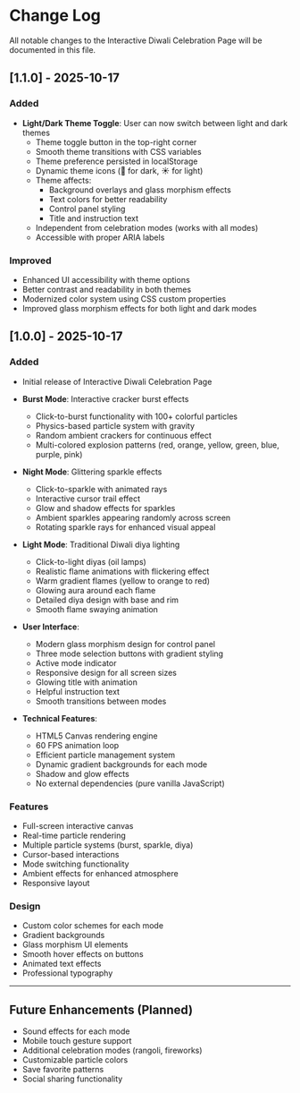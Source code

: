 # Change Log

All notable changes to the Interactive Diwali Celebration Page will be documented in this file.

## [1.1.0] - 2025-10-17

### Added
- **Light/Dark Theme Toggle**: User can now switch between light and dark themes
  - Theme toggle button in the top-right corner
  - Smooth theme transitions with CSS variables
  - Theme preference persisted in localStorage
  - Dynamic theme icons (🌙 for dark, ☀️ for light)
  - Theme affects:
    - Background overlays and glass morphism effects
    - Text colors for better readability
    - Control panel styling
    - Title and instruction text
  - Independent from celebration modes (works with all modes)
  - Accessible with proper ARIA labels
  
### Improved
- Enhanced UI accessibility with theme options
- Better contrast and readability in both themes
- Modernized color system using CSS custom properties
- Improved glass morphism effects for both light and dark modes

## [1.0.0] - 2025-10-17

### Added
- Initial release of Interactive Diwali Celebration Page
- **Burst Mode**: Interactive cracker burst effects
  - Click-to-burst functionality with 100+ colorful particles
  - Physics-based particle system with gravity
  - Random ambient crackers for continuous effect
  - Multi-colored explosion patterns (red, orange, yellow, green, blue, purple, pink)
  
- **Night Mode**: Glittering sparkle effects
  - Click-to-sparkle with animated rays
  - Interactive cursor trail effect
  - Glow and shadow effects for sparkles
  - Ambient sparkles appearing randomly across screen
  - Rotating sparkle rays for enhanced visual appeal

- **Light Mode**: Traditional Diwali diya lighting
  - Click-to-light diyas (oil lamps)
  - Realistic flame animations with flickering effect
  - Warm gradient flames (yellow to orange to red)
  - Glowing aura around each flame
  - Detailed diya design with base and rim
  - Smooth flame swaying animation

- **User Interface**:
  - Modern glass morphism design for control panel
  - Three mode selection buttons with gradient styling
  - Active mode indicator
  - Responsive design for all screen sizes
  - Glowing title with animation
  - Helpful instruction text
  - Smooth transitions between modes

- **Technical Features**:
  - HTML5 Canvas rendering engine
  - 60 FPS animation loop
  - Efficient particle management system
  - Dynamic gradient backgrounds for each mode
  - Shadow and glow effects
  - No external dependencies (pure vanilla JavaScript)

### Features
- Full-screen interactive canvas
- Real-time particle rendering
- Multiple particle systems (burst, sparkle, diya)
- Cursor-based interactions
- Mode switching functionality
- Ambient effects for enhanced atmosphere
- Responsive layout

### Design
- Custom color schemes for each mode
- Gradient backgrounds
- Glass morphism UI elements
- Smooth hover effects on buttons
- Animated text effects
- Professional typography

---

## Future Enhancements (Planned)
- Sound effects for each mode
- Mobile touch gesture support
- Additional celebration modes (rangoli, fireworks)
- Customizable particle colors
- Save favorite patterns
- Social sharing functionality
